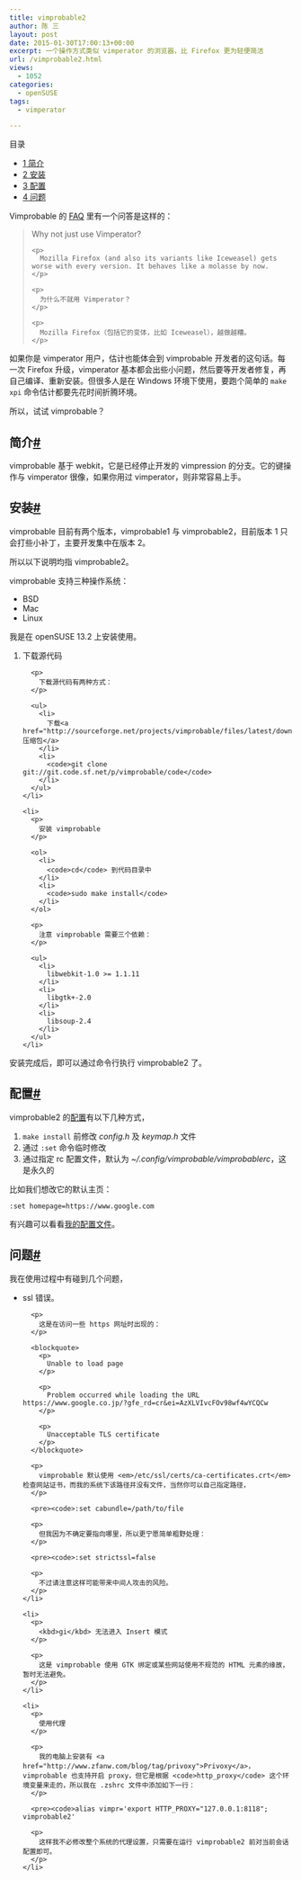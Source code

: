 ```yaml
---
title: vimprobable2
author: 陈 三
layout: post
date: 2015-01-30T17:00:13+00:00
excerpt: 一个操作方式类似 vimperator 的浏览器，比 Firefox 更为轻便简洁
url: /vimprobable2.html
views:
  - 1052
categories:
  - openSUSE
tags:
  - vimperator

---
```

<div id="toc_container" class="ml-l u-floatRight pure-u-1-1 pure-u-sm-2-5 toc_white no_bullets">
  <nav id="myaffix">
  
  <p class="toc-title">
    目录
  </p>
  
  <ul class="toc-list nav" role="menu">
    <li class="toc-list__item" role="menuitem">
      <a href="#i"><span class="toc_number toc_depth_1">1</span> 简介</a>
    </li>
    <li class="toc-list__item" role="menuitem">
      <a href="#i-2"><span class="toc_number toc_depth_1">2</span> 安装</a>
    </li>
    <li class="toc-list__item" role="menuitem">
      <a href="#i-3"><span class="toc_number toc_depth_1">3</span> 配置</a>
    </li>
    <li class="toc-list__item" role="menuitem">
      <a href="#i-4"><span class="toc_number toc_depth_1">4</span> 问题</a>
    </li>
  </ul></nav>
</div>

<div class="">
  <p>
    Vimprobable 的 <a href="http://sourceforge.net/p/vimprobable/wiki/FAQ/">FAQ</a> 里有一个问答是这样的：
  </p>
  
  <blockquote>
    <p>
      Why not just use Vimperator?
    </p>
    
    <p>
      Mozilla Firefox (and also its variants like Iceweasel) gets worse with every version. It behaves like a molasse by now.
    </p>
    
    <p>
      为什么不就用 Vimperator？
    </p>
    
    <p>
      Mozilla Firefox（包括它的变体，比如 Iceweasel），越做越糟。
    </p>
  </blockquote>
  
  <p>
    如果你是 vimperator 用户，估计也能体会到 vimprobable 开发者的这句话。每一次 Firefox 升级，vimperator 基本都会出些小问题，然后要等开发者修复，再自己编译、重新安装。但很多人是在 Windows 环境下使用，要跑个简单的 <code>make xpi</code> 命令估计都要先花时间折腾环境。
  </p>
  
  <p>
    所以，试试 vimprobable？
  </p>
  
  <h2 class="storycontent-h2">
    <span id="i">简介</span><a title="标题链接地址" class="u-floatRight hidden" id="heyi" href="#i"><span class="" aria-hidden="true">#</span></a>
  </h2>
  
  <p>
    vimprobable 基于 webkit，它是已经停止开发的 vimpression 的分支。它的键操作与 vimperator 很像，如果你用过 vimperator，则非常容易上手。
  </p>
  
  <h2 class="storycontent-h2">
    <span id="i-2">安装</span><a title="标题链接地址" class="u-floatRight hidden" id="heyi-2" href="#i-2"><span class="" aria-hidden="true">#</span></a>
  </h2>
  
  <p>
    vimprobable 目前有两个版本，vimprobable1 与 vimprobable2，目前版本 1 只会打些小补丁，主要开发集中在版本 2。
  </p>
  
  <p>
    所以以下说明均指 vimprobable2。
  </p>
  
  <p>
    vimprobable 支持三种操作系统：
  </p>
  
  <ul>
    <li>
      BSD
    </li>
    <li>
      Mac
    </li>
    <li>
      Linux
    </li>
  </ul>
  
  <p>
    我是在 openSUSE 13.2 上安装使用。
  </p>
  
  <ol>
    <li>
      <p>
        下载源代码
      </p>
      
      <p>
        下载源代码有两种方式：
      </p>
      
      <ul>
        <li>
          下载<a href="http://sourceforge.net/projects/vimprobable/files/latest/download">压缩包</a>
        </li>
        <li>
          <code>git clone git://git.code.sf.net/p/vimprobable/code</code>
        </li>
      </ul>
    </li>
    
    <li>
      <p>
        安装 vimprobable
      </p>
      
      <ol>
        <li>
          <code>cd</code> 到代码目录中
        </li>
        <li>
          <code>sudo make install</code>
        </li>
      </ol>
      
      <p>
        注意 vimprobable 需要三个依赖：
      </p>
      
      <ul>
        <li>
          libwebkit-1.0 >= 1.1.11
        </li>
        <li>
          libgtk+-2.0
        </li>
        <li>
          libsoup-2.4
        </li>
      </ul>
    </li>
  </ol>
  
  <p>
    安装完成后，即可以通过命令行执行 vimprobable2 了。
  </p>
  
  <h2 class="storycontent-h2">
    <span id="i-3">配置</span><a title="标题链接地址" class="u-floatRight hidden" id="heyi-3" href="#i-3"><span class="" aria-hidden="true">#</span></a>
  </h2>
  
  <p>
    vimprobable2 的<a href="http://www.vimprobable.org/man/vimprobablerc.5.htm">配置</a>有以下几种方式，
  </p>
  
  <ol>
    <li>
      <code>make install</code> 前修改 <em>config.h</em> 及 <em>keymap.h</em> 文件
    </li>
    <li>
      通过 <code>:set</code> 命令临时修改
    </li>
    <li>
      通过指定 rc 配置文件，默认为 <em>~/.config/vimprobable/vimprobablerc</em>，这是永久的
    </li>
  </ol>
  
  <p>
    比如我们想改它的默认主页：
  </p>
  
  <pre><code>:set homepage=https://www.google.com
</code></pre>
  
  <p>
    有兴趣可以看看<a href="https://github.com/chenxsan/rc-files/blob/master/.config/vimprobable/vimprobablerc">我的配置文件</a>。
  </p>
  
  <h2 class="storycontent-h2">
    <span id="i-4">问题</span><a title="标题链接地址" class="u-floatRight hidden" id="heyi-4" href="#i-4"><span class="" aria-hidden="true">#</span></a>
  </h2>
  
  <p>
    我在使用过程中有碰到几个问题，
  </p>
  
  <ul>
    <li>
      <p>
        ssl 错误。
      </p>
      
      <p>
        这是在访问一些 https 网址时出现的：
      </p>
      
      <blockquote>
        <p>
          Unable to load page
        </p>
        
        <p>
          Problem occurred while loading the URL https://www.google.co.jp/?gfe_rd=cr&ei=AzXLVIvcFOv98wf4wYCQCw
        </p>
        
        <p>
          Unacceptable TLS certificate
        </p>
      </blockquote>
      
      <p>
        vimprobable 默认使用 <em>/etc/ssl/certs/ca-certificates.crt</em> 检查网站证书，而我的系统下该路径并没有文件，当然你可以自己指定路径，
      </p>
      
      <pre><code>:set cabundle=/path/to/file
</code></pre>
      
      <p>
        但我因为不确定要指向哪里，所以更宁愿简单粗野处理：
      </p>
      
      <pre><code>:set strictssl=false
</code></pre>
      
      <p>
        不过请注意这样可能带来中间人攻击的风险。
      </p>
    </li>
    
    <li>
      <p>
        <kbd>gi</kbd> 无法进入 Insert 模式
      </p>
      
      <p>
        这是 vimprobable 使用 GTK 绑定或某些网站使用不规范的 HTML 元素的缘故，暂时无法避免。
      </p>
    </li>
    
    <li>
      <p>
        使用代理
      </p>
      
      <p>
        我的电脑上安装有 <a href="http://www.zfanw.com/blog/tag/privoxy">Privoxy</a>，vimprobable 也支持开启 proxy，但它是根据 <code>http_proxy</code> 这个环境变量来走的，所以我在 .zshrc 文件中添加如下一行：
      </p>
      
      <pre><code>alias vimpr='export HTTP_PROXY="127.0.0.1:8118"; vimprobable2'
</code></pre>
      
      <p>
        这样我不必修改整个系统的代理设置，只需要在运行 vimprobable2 前对当前会话配置即可。
      </p>
    </li>
  </ul>
</div>
